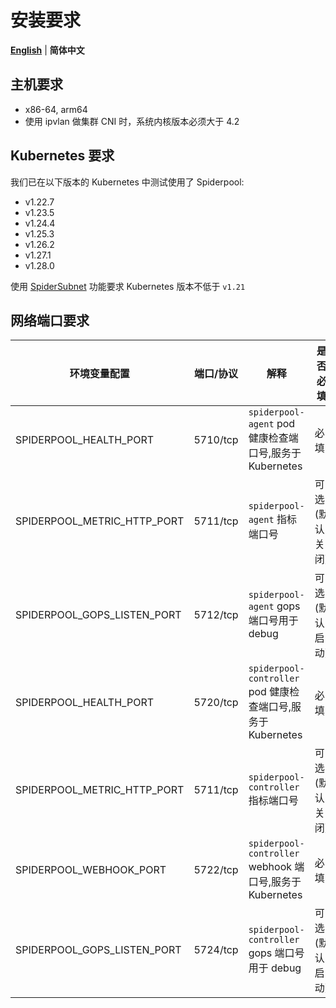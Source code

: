 # 安装要求

[**English**](./system-requirements.md) | **简体中文**

## 主机要求

- x86-64, arm64
- 使用 ipvlan 做集群 CNI 时，系统内核版本必须大于 4.2

## Kubernetes 要求

我们已在以下版本的 Kubernetes 中测试使用了 Spiderpool:

- v1.22.7
- v1.23.5
- v1.24.4
- v1.25.3
- v1.26.2
- v1.27.1
- v1.28.0

使用 [SpiderSubnet](./../spider-subnet.md) 功能要求 Kubernetes 版本不低于 `v1.21`

## 网络端口要求

| 环境变量配置                      | 端口/协议    | 解释                                                 | 是否必填     |
|-----------------------------|----------|----------------------------------------------------|----------|
| SPIDERPOOL_HEALTH_PORT      | 5710/tcp | `spiderpool-agent` pod 健康检查端口号,服务于 Kubernetes      | 必填       |
| SPIDERPOOL_METRIC_HTTP_PORT | 5711/tcp | `spiderpool-agent` 指标端口号                           | 可选(默认关闭) |
| SPIDERPOOL_GOPS_LISTEN_PORT | 5712/tcp | `spiderpool-agent` gops 端口号用于 debug                | 可选(默认启动) |
| SPIDERPOOL_HEALTH_PORT      | 5720/tcp | `spiderpool-controller` pod 健康检查端口号,服务于 Kubernetes | 必填       |
| SPIDERPOOL_METRIC_HTTP_PORT | 5711/tcp | `spiderpool-controller` 指标端口号                      | 可选(默认关闭) |
| SPIDERPOOL_WEBHOOK_PORT     | 5722/tcp | `spiderpool-controller` webhook 端口号,服务于 Kubernetes | 必填       |
| SPIDERPOOL_GOPS_LISTEN_PORT | 5724/tcp | `spiderpool-controller` gops 端口号用于 debug           | 可选(默认启动) |
